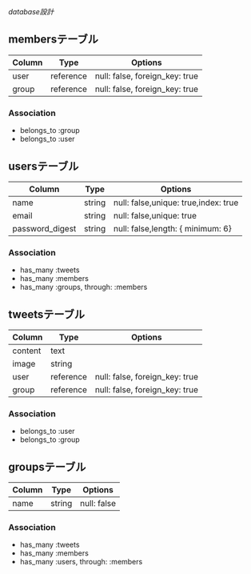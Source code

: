 *database設計*

## membersテーブル

|Column|Type|Options|
|------|----|-------|
|user|reference|null: false, foreign_key: true|
|group|reference|null: false, foreign_key: true|

### Association
- belongs_to :group
- belongs_to :user

## usersテーブル

|Column|Type|Options|
|------|----|-------|
|name|string|null: false,unique: true,index: true|
|email|string|null: false,unique: true|
|password_digest|string|null: false,length: { minimum: 6}|

### Association
- has_many :tweets
- has_many :members
- has_many :groups, through: :members

## tweetsテーブル

|Column|Type|Options|
|------|----|-------|
|content|text||
|image|string||
|user|reference|null: false, foreign_key: true|
|group|reference|null: false, foreign_key: true|

### Association
- belongs_to :user
- belongs_to :group

## groupsテーブル

|Column|Type|Options|
|------|----|-------|
|name|string|null: false|

### Association
- has_many :tweets
- has_many :members
- has_many :users, through: :members
